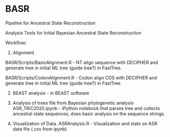 # BASR
Pipeline for Ancestral State Reconstruction


Analysis Tools for Initial Bayesian Ancestral State Reconstruction

Workflow:

1. Alignment

BASR/Scripts/BasicAlignment.R - NT align sequence with DECIPHER and generate tree in initial ML tree (guide tree?) in FastTree. 

BASR/Scripts/CodonAlignment.R - Codon align CDS with DECIPHER and generate tree in initial ML tree (guide tree?) in FastTree. 

2. BEAST analysis - in BEAST software

3. Analysis of trees file from Bayesian phylogenetic analysis
ASR_TRiC2020.ipynb - iPython notebook that parses tree and collects ancestral state sequences, does basic analysis on the sequence strings. 

4. Visualization of Data. 
ASRAnalysis.R - Visualization and stats on ASR data file (.csv from ipynb) 
 
